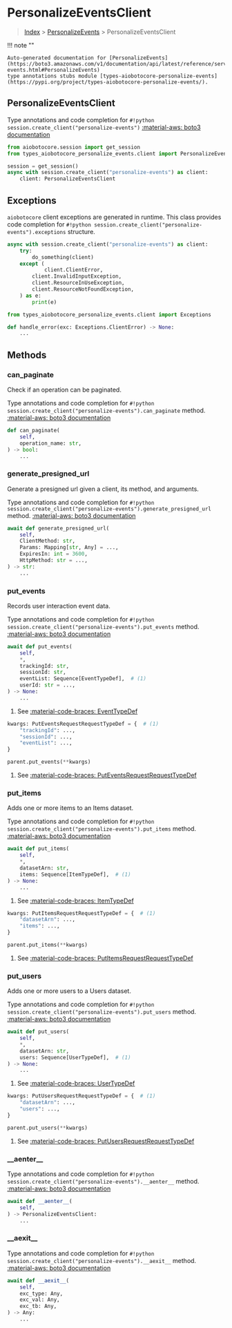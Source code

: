 # PersonalizeEventsClient

> [Index](../README.md) > [PersonalizeEvents](./README.md) > PersonalizeEventsClient

!!! note ""

    Auto-generated documentation for [PersonalizeEvents](https://boto3.amazonaws.com/v1/documentation/api/latest/reference/services/personalize-events.html#PersonalizeEvents)
    type annotations stubs module [types-aiobotocore-personalize-events](https://pypi.org/project/types-aiobotocore-personalize-events/).

## PersonalizeEventsClient

Type annotations and code completion for `#!python session.create_client("personalize-events")`
[:material-aws: boto3 documentation](https://boto3.amazonaws.com/v1/documentation/api/latest/reference/services/personalize-events.html#PersonalizeEvents.Client)

```python title="Usage example"
from aiobotocore.session import get_session
from types_aiobotocore_personalize_events.client import PersonalizeEventsClient

session = get_session()
async with session.create_client("personalize-events") as client:
    client: PersonalizeEventsClient
```

## Exceptions


`aiobotocore` client exceptions are generated in runtime.
This class provides code completion for `#!python session.create_client("personalize-events").exceptions` structure.

```python title="Usage example"
async with session.create_client("personalize-events") as client:
    try:
        do_something(client)
    except (
            client.ClientError,
        client.InvalidInputException,
        client.ResourceInUseException,
        client.ResourceNotFoundException,
    ) as e:
        print(e)
```

```python title="Type checking example"
from types_aiobotocore_personalize_events.client import Exceptions

def handle_error(exc: Exceptions.ClientError) -> None:
    ...
```


## Methods


### can\_paginate

Check if an operation can be paginated.

Type annotations and code completion for `#!python session.create_client("personalize-events").can_paginate` method.
[:material-aws: boto3 documentation](https://boto3.amazonaws.com/v1/documentation/api/latest/reference/services/personalize-events.html#PersonalizeEvents.Client.can_paginate)

```python title="Method definition"
def can_paginate(
    self,
    operation_name: str,
) -> bool:
    ...
```


### generate\_presigned\_url

Generate a presigned url given a client, its method, and arguments.

Type annotations and code completion for `#!python session.create_client("personalize-events").generate_presigned_url` method.
[:material-aws: boto3 documentation](https://boto3.amazonaws.com/v1/documentation/api/latest/reference/services/personalize-events.html#PersonalizeEvents.Client.generate_presigned_url)

```python title="Method definition"
await def generate_presigned_url(
    self,
    ClientMethod: str,
    Params: Mapping[str, Any] = ...,
    ExpiresIn: int = 3600,
    HttpMethod: str = ...,
) -> str:
    ...
```


### put\_events

Records user interaction event data.

Type annotations and code completion for `#!python session.create_client("personalize-events").put_events` method.
[:material-aws: boto3 documentation](https://boto3.amazonaws.com/v1/documentation/api/latest/reference/services/personalize-events.html#PersonalizeEvents.Client.put_events)

```python title="Method definition"
await def put_events(
    self,
    *,
    trackingId: str,
    sessionId: str,
    eventList: Sequence[EventTypeDef],  # (1)
    userId: str = ...,
) -> None:
    ...
```

1. See [:material-code-braces: EventTypeDef](./type_defs.md#eventtypedef) 


```python title="Usage example with kwargs"
kwargs: PutEventsRequestRequestTypeDef = {  # (1)
    "trackingId": ...,
    "sessionId": ...,
    "eventList": ...,
}

parent.put_events(**kwargs)
```

1. See [:material-code-braces: PutEventsRequestRequestTypeDef](./type_defs.md#puteventsrequestrequesttypedef) 

### put\_items

Adds one or more items to an Items dataset.

Type annotations and code completion for `#!python session.create_client("personalize-events").put_items` method.
[:material-aws: boto3 documentation](https://boto3.amazonaws.com/v1/documentation/api/latest/reference/services/personalize-events.html#PersonalizeEvents.Client.put_items)

```python title="Method definition"
await def put_items(
    self,
    *,
    datasetArn: str,
    items: Sequence[ItemTypeDef],  # (1)
) -> None:
    ...
```

1. See [:material-code-braces: ItemTypeDef](./type_defs.md#itemtypedef) 


```python title="Usage example with kwargs"
kwargs: PutItemsRequestRequestTypeDef = {  # (1)
    "datasetArn": ...,
    "items": ...,
}

parent.put_items(**kwargs)
```

1. See [:material-code-braces: PutItemsRequestRequestTypeDef](./type_defs.md#putitemsrequestrequesttypedef) 

### put\_users

Adds one or more users to a Users dataset.

Type annotations and code completion for `#!python session.create_client("personalize-events").put_users` method.
[:material-aws: boto3 documentation](https://boto3.amazonaws.com/v1/documentation/api/latest/reference/services/personalize-events.html#PersonalizeEvents.Client.put_users)

```python title="Method definition"
await def put_users(
    self,
    *,
    datasetArn: str,
    users: Sequence[UserTypeDef],  # (1)
) -> None:
    ...
```

1. See [:material-code-braces: UserTypeDef](./type_defs.md#usertypedef) 


```python title="Usage example with kwargs"
kwargs: PutUsersRequestRequestTypeDef = {  # (1)
    "datasetArn": ...,
    "users": ...,
}

parent.put_users(**kwargs)
```

1. See [:material-code-braces: PutUsersRequestRequestTypeDef](./type_defs.md#putusersrequestrequesttypedef) 

### \_\_aenter\_\_



Type annotations and code completion for `#!python session.create_client("personalize-events").__aenter__` method.
[:material-aws: boto3 documentation](https://boto3.amazonaws.com/v1/documentation/api/latest/reference/services/personalize-events.html#PersonalizeEvents.Client.__aenter__)

```python title="Method definition"
await def __aenter__(
    self,
) -> PersonalizeEventsClient:
    ...
```


### \_\_aexit\_\_



Type annotations and code completion for `#!python session.create_client("personalize-events").__aexit__` method.
[:material-aws: boto3 documentation](https://boto3.amazonaws.com/v1/documentation/api/latest/reference/services/personalize-events.html#PersonalizeEvents.Client.__aexit__)

```python title="Method definition"
await def __aexit__(
    self,
    exc_type: Any,
    exc_val: Any,
    exc_tb: Any,
) -> Any:
    ...
```





